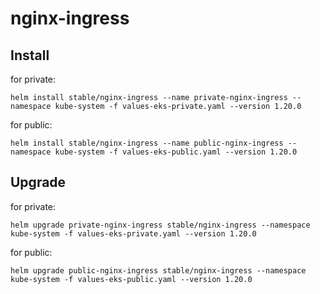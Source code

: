 # nginx-ingress

## Install

for private:
```
helm install stable/nginx-ingress --name private-nginx-ingress --namespace kube-system -f values-eks-private.yaml --version 1.20.0
```

for public:
```
helm install stable/nginx-ingress --name public-nginx-ingress --namespace kube-system -f values-eks-public.yaml --version 1.20.0
```

## Upgrade

for private:
```
helm upgrade private-nginx-ingress stable/nginx-ingress --namespace kube-system -f values-eks-private.yaml --version 1.20.0
```

for public:
```
helm upgrade public-nginx-ingress stable/nginx-ingress --namespace kube-system -f values-eks-public.yaml --version 1.20.0
```
